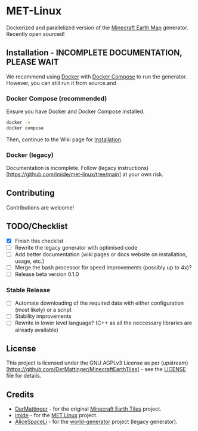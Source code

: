 # MET-Linux

Dockerized and parallelized version of the [Minecraft Earth Map](https://earth.motfe.net/) generator.
Recently open sourced!

## Installation - INCOMPLETE DOCUMENTATION, PLEASE WAIT

We recommend using [Docker](https://docs.docker.com/get-docker/) with [Docker Compose](https://docs.docker.com/compose/install/) to run the generator. However, you can still run it from source.and

### Docker Compose (recommended)

Ensure you have Docker and Docker Compose installed.
```bash
docker -v
docker compose
```

Then, continue to the Wiki page for [Installation](https://github.com/imide/met-linux/wiki/Installation).

### Docker (legacy)

Documentation is incomplete. Follow (legacy instructions)[https://github.com/imide/met-linux/tree/main] at your own risk.

## Contributing

Contributions are welcome!

## TODO/Checklist

- [x] Finish this checklist
- [ ] Rewrite the legacy generator with optimised code
- [ ] Add better documentation (wiki pages or docs website on installation, usage, etc.)
- [ ] Merge the bash processor for speed improvements (possibly up to 4x)?
- [ ] Release beta version 0.1.0

### Stable Release

- [ ] Automate downloading of the required data with either configuration (most likely) or a script
- [ ] Stability improvements
- [ ] Rewrite in lower level language? (C++ as all the neccessary libraries are already available)

## License

This project is licensed under the GNU AGPLv3 License as per (upstream)[https://github.com/DerMattinger/MinecraftEarthTiles] - see the [LICENSE](LICENSE) file for details.

## Credits

- [DerMattinger](https://github.com/DerMattinger) - for the original [Minecraft Earth Tiles](https://earth.motfe.net/) project.
- [imide](https://github.com/imide) - for the [MET Linux](https://github.com/imide/met-linux) project.
- [AliceSpaceLi](https://github.com/AliceSpaceLi) - for the [world-generator](https://github.com/truman-crafts/world-generator) project (legacy generator).